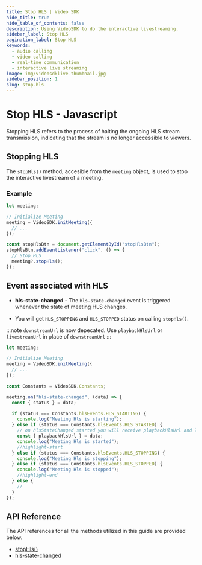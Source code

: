 ```yaml
---
title: Stop HLS | Video SDK
hide_title: true
hide_table_of_contents: false
description: Using VideoSDK to do the interactive livestreaming.
sidebar_label: Stop HLS
pagination_label: Stop HLS
keywords:
  - audio calling
  - video calling
  - real-time communication
  - interactive live streaming
image: img/videosdklive-thumbnail.jpg
sidebar_position: 1
slug: stop-hls
---
```


# Stop HLS - Javascript

Stopping HLS refers to the process of halting the ongoing HLS stream transmission, indicating that the stream is no longer accessible to viewers.

## Stopping HLS

The `stopHls()` method, accesible from the `meeting` object, is used to stop the interactive livestream of a meeting.

### Example

```js
let meeting;

// Initialize Meeting
meeting = VideoSDK.initMeeting({
  // ...
});

const stopHlsBtn = document.getElementById("stopHlsBtn");
stopHlsBtn.addEventListener("click", () => {
  // Stop HLS
  meeting?.stopHls();
});
```

## Event associated with HLS

- **hls-state-changed** - The `hls-state-changed` event is triggered whenever the state of meeting HLS changes.

- You will get `HLS_STOPPING` and `HLS_STOPPED` status on calling `stopHls()`.

:::note
`downstreamUrl` is now depecated. Use `playbackHlsUrl` or `livestreamUrl` in place of `downstreamUrl`
:::

```js
let meeting;

// Initialize Meeting
meeting = VideoSDK.initMeeting({
  // ...
});

const Constants = VideoSDK.Constants;

meeting.on("hls-state-changed", (data) => {
  const { status } = data;

  if (status === Constants.hlsEvents.HLS_STARTING) {
    console.log("Meeting Hls is starting");
  } else if (status === Constants.hlsEvents.HLS_STARTED) {
    // on hlsStateChanged started you will receive playbackHlsUrl and livestreamUrl
    const { playbackHlsUrl } = data;
    console.log("Meeting Hls is started");
    //highlight-start
  } else if (status === Constants.hlsEvents.HLS_STOPPING) {
    console.log("Meeting Hls is stopping");
  } else if (status === Constants.hlsEvents.HLS_STOPPED) {
    console.log("Meeting Hls is stopped");
    //highlight-end
  } else {
    //
  }
});
```

## API Reference

The API references for all the methods utilized in this guide are provided below.

- [stopHls()](/javascript/api/sdk-reference/meeting-class/methods#stophls)
- [hls-state-changed](/javascript/api/sdk-reference/meeting-class/events#hls-state-changed)
